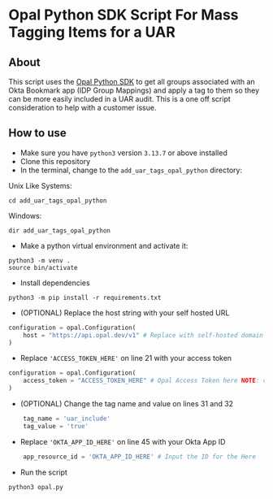 # Opal Python SDK Script For Mass Tagging Items for a UAR

## About
This script uses the [Opal Python SDK](https://github.com/opalsecurity/opal-python) to get all groups associated with an Okta Bookmark app (IDP Group Mappings) and apply a tag to them so they can be more easily included in a UAR audit. This is a one off script consideration to help with a customer issue.

## How to use

- Make sure you have `python3` version `3.13.7` or above installed
- Clone this repository
- In the terminal, change to the `add_uar_tags_opal_python` directory:

Unix Like Systems:
```shell
cd add_uar_tags_opal_python
```


Windows:

```shell
dir add_uar_tags_opal_python
```
- Make a python virtual environment and activate it:
```shell
python3 -m venv .
source bin/activate
```
- Install dependencies
```shell
python3 -m pip install -r requirements.txt
```
- (OPTIONAL) Replace the host string with your self hosted URL
```python
configuration = opal.Configuration(
    host = "https://api.opal.dev/v1" # Replace with self-hosted domain (e.g. https://opal.example.com/v1)
)
```
- Replace `'ACCESS_TOKEN_HERE'` on line 21 with your access token

```python
configuration = opal.Configuration(
    access_token = "ACCESS_TOKEN_HERE" # Opal Access Token here NOTE: can not be a read-only token
)
```

- (OPTIONAL) Change the tag name and value on lines 31 and 32

```python
    tag_name = 'uar_include'
    tag_value = 'true'
```

- Replace `'OKTA_APP_ID_HERE'` on line 45 with your Okta App ID

```python
    app_resource_id = 'OKTA_APP_ID_HERE' # Input the ID for the Here
```

- Run the script
```shell
python3 opal.py
```